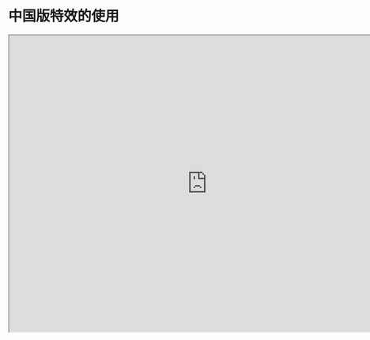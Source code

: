 # 中国版特效的使用

<iframe src="https://cc.163.com/act/m/daily/iframeplayer/?id=64818d8ec31a9c0f360dc5de" width="800" height="600" allow="fullscreen"/>

在我的世界中国版中的特效，有两种：

- 微软特效
- 中国版特效

微软特效是游戏原生支持的特效，使用`/particle`原版指令来生成。

中国版特效基于特效编辑器来制作，可以实现更多效果的特效。

中国版特效主要有两种形式，它们应用的场景各不相同

- 序列帧特效：通过在场景中绘制一张单面片的贴图，在这个贴图上不断的更换新的图片，这个过程形成完整的序列帧特效。
- 粒子特效：通过在场景中生成大量粒子图像来产生视觉效果，每个粒子都代表着效果中的单个元素，所有的粒子组合起来就形成了完整的粒子特效。

特效编辑器的使用教程，可以参考[官方文档](https://mc.163.com/dev/mcmanual/mc-dev/mcguide/16-%E7%BE%8E%E6%9C%AF/9-%E7%89%B9%E6%95%88/00-%E7%89%B9%E6%95%88%E7%BC%96%E8%BE%91%E5%99%A8%E7%AE%80%E4%BB%8B.html?catalog=1)。本教程将主要介绍，如何使用官方内容库中的现成的特效，将其使用到开服工具2.0制作的网络游戏中。

## 素材下载和导入

开发者工作台的内容库中，包含了众多已经编辑好的特效包，可以供开发者自由使用。

本教程中，下载`代号羲和特效包`，并以该特效包为例，介绍如何在游戏中使用这些特效。

![](./images/01.png)

点击下载按钮后，我们可以新建一个空白基岩版附加包，用来导入、调试这个特效。

打开编辑器后，在左上角选择`特效`，切换到特效编辑器。

![](./images/02.png)

在编辑器打开的情况下，切换到开发者工作台的内容库，点击导入按钮，即可导入特效包。

![](./images/03.png)

弹出的对话框，全选导入即可。

![](./images/04.png)

这时在资源管理窗口中，切换到中国版特效分类，就可以看到所有我们导入的特效。

![](./images/05.png)

如果需要预览特效，可以将特效拖动到模型挂接的窗口中，然后点击播放按钮进行播放。

比如将Attack_2这个特效，拖动到`head`上，可以看到它是粒子特效。点击时间轴的播放按钮，就可以看到特效在玩家模型头部被播放。

![](./images/06.png)

选中Attack_2这个特效后，右侧属性窗口可以看到粒子特效的相关属性设置。

主要包括粒子的尺寸、速度、旋转、发射器的设置等等参数。

![](./images/32.png)

除此之外，资源包中还有部分序列帧特效，例如`test_xuanyun`这个特效。挂接播放后可以看到，它就是一个不断变化的图片。

属性窗口中也只有贴图相关选项，没有粒子的发射器等参数。

![](./images/31.png)

## 使用代码控制播放

我们可以首先新建一个插件，比如这里名为`testEffects`，删除其`developer_mods`的内容后，复制到Mod目录。

然后对刚刚创建的空白附加包右键，打开目录

![](./images/07.png)

将资源包目录中的`effects`,`particles`,`textures`文件夹，复制到插件的资源包目录。

这三个文件夹 分别存放了`中国版特效`，`原版特效`，`材质`，如果需要完整的使用特效包内的特效，缺一不可。

![](./images/08.png)

### 粒子

接下来就是代码编写的部分，模组SDK内提供了丰富的接口来控制特效的播放，参考[链接](https://mc.163.com/dev/mcmanual/mc-dev/mcdocs/1-ModAPI/%E6%8E%A5%E5%8F%A3/%E7%89%B9%E6%95%88/%E7%B2%92%E5%AD%90.html?catalog=1#createengineparticle)。

例如我们可以将播放特效的代码封装到一个函数内，然后另外编写监听来自服务器的事件的代码，通过服务器控制粒子特效的播放。

```python
def PlayEffect(self, effectName, pos):
    particleEntityId = self.CreateEngineParticle(effectName, pos)
    particleControlComp = clientApi.GetEngineCompFactory().CreateParticleControl(particleEntityId)
    particleControlComp.Play()
    return particleEntityId
```

例如监听来自服务端的PlayEffectEvent，播放特效，服务端的部分大同小异，这里不再介绍。

```python
def __init__(self, namespace, systemName):
    ClientSystem.__init__(self, namespace, systemName)
    self.ListenForEvent(EffectsConst.ModName, EffectsConst.ServerSystemName, "PlayEffectEvent", self, self.OnPlayEffect)

def OnPlayEffect(self, args):
    name = args["name"]
    pos = tuple(args["pos"])
    particleId = self.PlayEffect(name, pos)
    print "播放了特效，实体id", particleId
```

### 序列帧

序列帧的播放控制代码和粒子略有不同，参考[文档](https://mc.163.com/dev/mcmanual/mc-dev/mcdocs/1-ModAPI/%E6%8E%A5%E5%8F%A3/%E7%89%B9%E6%95%88/%E5%BA%8F%E5%88%97%E5%B8%A7.html?catalog=1)。

主要通过两个接口创建序列帧特效：

- CreateEngineSfx
- CreateEngineSfxFromEditor

推荐使用`CreateEngineSfxFromEditor`，可以按照编辑器中编辑好的参数创建序列帧。支持环状序列帧。

在完成创建后，也可以使用其他接口对序列帧特效进行控制，使用上和粒子特效大同小异。
